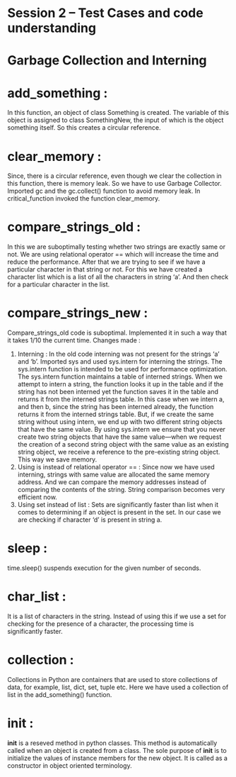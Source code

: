 # Session 2 – Test Cases and code understanding
# Garbage Collection and Interning
# add_something : 
In this function, an object of class Something is created. The variable of this object is assigned to class SomethingNew, the input of which is the object something itself. So this creates a circular reference. 
# clear_memory : 
Since, there is a circular reference, even though we clear the collection in this function, there is memory leak. So we have to use Garbage Collector. Imported gc and the gc.collect() function to avoid memory leak. In critical_function invoked the function clear_memory.
# compare_strings_old : 
In this we are suboptimally testing whether two strings are exactly same or not. We are using relational operator == which will increase the time and reduce the performance. 
After that we are trying to see if we have a particular character in that string or not. For this we have created a character list which is a list of all the characters in string ‘a’. And then check for a particular character in the list. 
# compare_strings_new : 
Compare_strings_old code is suboptimal. Implemented it in such a way that it takes 1/10 the current time.
Changes made : 
1)	Interning : In the old code interning was not present for the strings ‘a’ and ‘b’. Imported sys and used sys.intern for interning the strings. 
The sys.intern function is intended to be used for performance optimization. The sys.intern function maintains a table of interned strings. When we attempt to intern a string, the function looks it up in the table and if the string has not been interned yet the function saves it in the table and returns it from the interned strings table.
In this case when we intern a, and then b, since the string has been interned already, the function returns it from the interned strings table.
But, if we create the same string without using intern, we end up with two different string objects that have the same value.
By using sys.intern we ensure that you never create two string objects that have the same value—when we request the creation of a second string object with the same value as an existing string object, we receive a reference to the pre-existing string object. This way we save memory.
2)	Using is instead of relational operator == : 
Since now we have used interning, strings with same value are allocated the same memory address. And we can compare the memory addresses instead of comparing the contents of the string. String comparison becomes very efficient now.
3)	Using set instead of list :
Sets are significantly faster than list when it comes to determining if an object is present in the set. In our case we are checking if character ‘d’ is present in string a.
# sleep : 
time.sleep() suspends execution for the given number of seconds.
# char_list : 
It is a list of characters in the string. Instead of using this if we use a set for checking for the presence of a character, the processing time is significantly faster.
# collection :
Collections in Python are containers that are used to store collections of data, for example, list, dict, set, tuple etc. 
Here we have used a collection of list in the add_something() function.
# __init__ :
__init__ is a reseved method in python classes. This method is automatically called when an object is created from a class. The sole purpose of __init__ is to initialize the values of instance members for the new object. It is called as a constructor in object oriented terminology.
